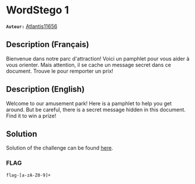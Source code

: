 # WordStego 1
**`Auteur:`** [Atlantis11656](https://github.com/MassinissaDjellouli)

## Description (Français)
Bienvenue dans notre parc d'attraction! Voici un pamphlet pour vous aider à vous orienter. Mais attention, il se cache un message secret dans ce document. Trouve le pour remporter un prix!
## Description (English)
Welcome to our amusement park! Here is a pamphlet to help you get around. But be careful, there is a secret message hidden in this document. Find it to win a prize!

## Solution
Solution of the challenge can be found [here](./Solution/WRITEUP.MD).

### FLAG
`flag-[a-zA-Z0-9]+`